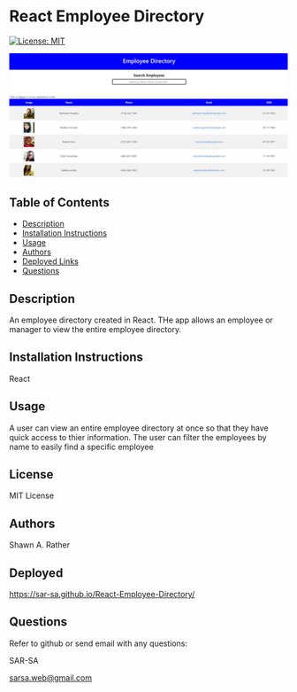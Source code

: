 # React Employee Directory

[![License: MIT](https://img.shields.io/badge/License-MIT-yellow.svg)](https://opensource.org/licenses/MIT)

![](assets/employee_Directory.JPG)

## Table of Contents
- [Description](#descriptiongo)
- [Installation Instructions](#installgo)
- [Usage](#usagego)
- [Authors](#authorgo)
- [Deployed Links](#deployedgo)
- [Questions](#contactgo)
        
## Description<a id='descriptiongo'></a>

An employee directory created in React. THe app allows an employee or manager to view the entire employee directory.

## Installation Instructions<a id="installgo"></a>

React
## Usage<a id="usagego"></a>

A user can view an entire employee directory at once so that they have quick access to thier information. The user can filter the employees by name to easily find a specific employee
## License<a id="licensego"></a>

MIT License


## Authors<a id="authorgo"></a>

Shawn A. Rather


## Deployed<a id="deployedgo"></a>

https://sar-sa.github.io/React-Employee-Directory/
## Questions<a id="contactgo"></a>

Refer to github or send email with any questions:

SAR-SA

sarsa.web@gmail.com
